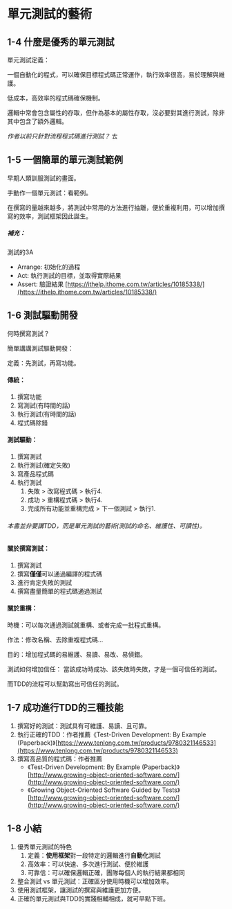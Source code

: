 # 單元測試的藝術

## 1-4 什麼是優秀的單元測試

單元測試定義：

一個自動化的程式，可以確保目標程式碼正常運作，執行效率很高，易於理解與維護。

低成本，高效率的程式碼確保機制。

邏輯中常會包含屬性的存取，但作為基本的屬性存取，沒必要對其進行測試，除非其中包含了額外邏輯。

*作者以前只針對流程程式碼進行測試？*
ㄊ

## 1-5 一個簡單的單元測試範例

早期人類訓服測試的畫面。

手動作一個單元測試：看範例。

在撰寫的量越來越多，將測試中常用的方法進行抽離，便於重複利用，可以增加撰寫的效率，測試框架因此誕生。

##### 補充：

測試的3A
* Arrange: 初始化的過程
* Act: 執行測試的目標，並取得實際結果
* Assert: 驗證結果
[https://ithelp.ithome.com.tw/articles/10185338/](https://ithelp.ithome.com.tw/articles/10185338/)


## 1-6 測試驅動開發

何時撰寫測試？

簡單講講測試驅動開發：

定義：先測試，再寫功能。

#### 傳統：

1. 撰寫功能
2. 寫測試(有時間的話)
3. 執行測試(有時間的話)
4. 程式碼除錯

#### 測試驅動：

1. 撰寫測試
2. 執行測試(確定失敗)
3. 寫產品程式碼
4. 執行測試
    1. 失敗 > 改寫程式碼 > 執行4.
    2. 成功 > 重構程式碼 > 執行4.
    3. 完成所有功能並重構完成 > 下一個測試 > 執行1.

###### 本書並非要講TDD，而是單元測試的藝術(測試的命名、維護性、可讀性)。

#### 關於撰寫測試：

1. 撰寫測試
2. 撰寫**僅僅**可以通過編譯的程式碼
3. 進行肯定失敗的測試
4. 撰寫盡量簡單的程式碼通過測試

#### 關於重構：

時機：可以每次通過測試就重構、或者完成一批程式重構。

作法：修改名稱、去除重複程式碼...

目的：增加程式碼的易維護、易讀、易改、易偵錯。

測試如何增加信任：
當該成功時成功、該失敗時失敗，才是一個可信任的測試。

而TDD的流程可以幫助寫出可信任的測試。

## 1-7 成功進行TDD的三種技能

1.  撰寫好的測試：測試具有可維護、易讀、且可靠。
2.  執行正確的TDD：作者推薦《Test-Driven Development: By Example (Paperback)》[https://www.tenlong.com.tw/products/9780321146533](https://www.tenlong.com.tw/products/9780321146533)
3. 撰寫高品質的程式碼：作者推薦
    - 《Test-Driven Development: By Example (Paperback)》[http://www.growing-object-oriented-software.com/](http://www.growing-object-oriented-software.com/)
    - 《Growing Object-Oriented Software Guided by Tests》[http://www.growing-object-oriented-software.com/](http://www.growing-object-oriented-software.com/)

## 1-8 小結

1. 優秀單元測試的特色
    1. 定義：**使用框架**對一段特定的邏輯進行**自動化**測試
    2. 高效率：可以快速、多次進行測試、便於維護
    3. 可靠信：可以確保邏輯正確，團隊每個人的執行結果都相同
2. 整合測試 vs 單元測試：正確區分使用時機可以增加效率。
3. 使用測試框架，讓測試的撰寫與維護更加方便。
4. 正確的單元測試與TDD的實踐相輔相成，就可早點下班。
